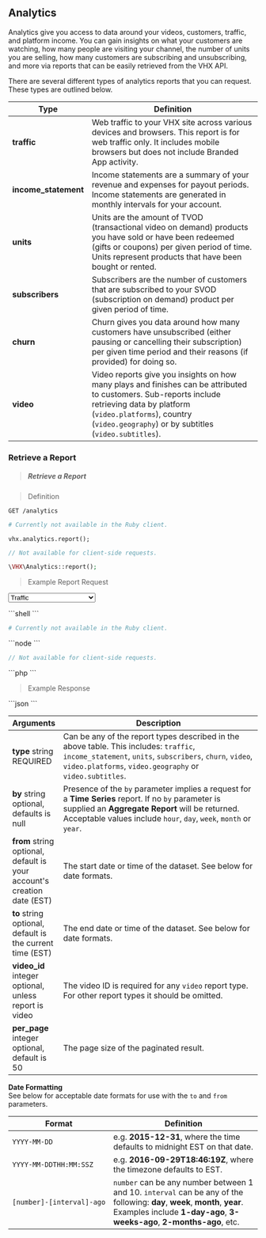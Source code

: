 <!-- ___ANALYTICS____________________________ -->
<h2 class="head-3 margin-top-xlarge padding-top-xlarge border-top margin-bottom-medium" id="analytics">Analytics</h2>

<section class="text-2 contain">
  <p>Analytics give you access to data around your videos, customers, traffic, and platform income. You can gain insights on what your customers are watching, how many people are visiting your channel, the number of units you are selling, how many customers are subscribing and unsubscribing, and more via reports that can be easily retrieved from the VHX API.</p>

  <p>There are several different types of analytics reports that you can request. These types are outlined below.</p>
</section>

<table>
  <thead>
    <tr class="text-2">
      <th class="padding-medium">Type</th>
      <th class="padding-medium">Definition</th>
    </tr>
  </thead>

  <tbody>
    <tr class="text-2 border-bottom border--light-gray">
      <td><strong>traffic</strong></td>
      <td>Web traffic to your VHX site across various devices and browsers. This report is for web traffic only. It includes mobile browsers but does not include Branded App activity.</td>
    </tr>
    <tr class="text-2 border-bottom border--light-gray">
      <td><strong>income_statement</strong></td>
      <td>Income statements are a summary of your revenue and expenses for payout periods. Income statements are generated in monthly intervals for your account.</td>
    </tr>
    <tr class="text-2 border-bottom border--light-gray">
      <td><strong>units</strong></td>
      <td>Units are the amount of TVOD (transactional video on demand) products you have sold or have been redeemed (gifts or coupons) per given period of time. Units represent products that have been bought or rented.</td>
    </tr>
    <tr class="text-2 border-bottom border--light-gray">
      <td><strong>subscribers</strong></td>
      <td>Subscribers are the number of customers that are subscribed to your SVOD (subscription on demand) product per given period of time.</td>
    </tr>
    <tr class="text-2 border-bottom border--light-gray">
      <td><strong>churn</strong></td>
      <td>Churn gives you data around how many customers have unsubscribed (either pausing or cancelling their subscription) per given time period and their reasons (if provided) for doing so.</td>
    </tr>
    <tr class="text-2 border-bottom border--light-gray">
      <td><strong>video</strong></td>
      <td>Video reports give you insights on how many plays and finishes can be attributed to customers. Sub-reports include retrieving data by platform (<code>video.platforms</code>), country (<code>video.geography</code>) or by subtitles (<code>video.subtitles</code>).</td>
    </tr>    
  </tbody>
</table>


<!-- ___GENERAL_PLAYBACK_____________________ -->
<h3 class="text-2 text--navy text--bold margin-top-xlarge margin-bottom-medium" id="analytics-by-video">Retrieve a Report</h3>

> <h5 class="head-5 text--white margin-bottom-medium">Retrieve a Report</h5>

> Definition

```shell
GET /analytics
```

```ruby
# Currently not available in the Ruby client.
```

```node
vhx.analytics.report();
```

```javascript
// Not available for client-side requests.
```

```php
\VHX\Analytics::report();
```

> Example Report Request
<p class="response-examples" data-report="analytics">
<select class="btn btn-gray">
  <option value="traffic_aggregate">Traffic</option>
  <option value="income_statement">Income</option>
  <option value="units_aggregate">Units (Aggregate)</option>
  <option value="units_timeSeries">Units (Time Series)</option>
  <option value="subscribers_aggregate">Subscribers (Aggregate)</option>
  <option value="subscribers_timeSeries">Subscribers (Time Series)</option>
  <option value="churn_aggregate">Churn (Aggregate)</option>
  <option value="churn_timeSeries">Churn (Time Series)</option>
  <option value="video_aggregate">Video (Aggregate)</option>
  <option value="video_timeSeries">Video (Time Series)</option>
</select>
</p>

<p id="analytics_curl"></p>
```shell
```

```ruby
# Currently not available in the Ruby client.
```

<p id="analytics_node"></p>
```node
```

```javascript
// Not available for client-side requests.
```

<p id="analytics_php"></p>
```php
```

> Example Response

<p id="analytics_response"></p>
```json
```

<table>
  <thead>
    <tr class="text-2">
      <th class="padding-medium nowrap">Arguments</th>
      <th class="padding-medium" width="100%">Description</th>
    </tr>
  </thead>

  <tbody>
    <tr class="text-2 border-bottom border--light-gray">
      <td class="nowrap">
        <strong class="is-block text--navy">type</strong>
        <span class="is-block text--transparent text-3">string</span>
        <span class="text--yellow text-3">REQUIRED</span>
      </td>
      <td>Can be any of the report types described in the above table. This includes: <code>traffic</code>, <code>income_statement</code>, <code>units</code>, <code>subscribers</code>, <code>churn</code>, <code>video</code>, <code>video.platforms</code>, <code>video.geography</code> or <code>video.subtitles</code>.</td>
    </tr>
    <tr class="text-2 border-bottom border--light-gray">
      <td class="nowrap">
        <strong class="is-block text--navy">by</strong>
        <span class="is-block text--transparent text-3">string</span>
        <span class="text--transparent text-3">optional, defaults is null</span>
      </td>
      <td>Presence of the <code>by</code> parameter implies a request for a <strong>Time Series</strong> report. If no <code>by</code> parameter is supplied an <strong>Aggregate Report</strong> will be returned. Acceptable values include <code>hour</code>, <code>day</code>, <code>week</code>, <code>month</code> or <code>year</code>.</td>
    </tr>
    <tr class="text-2 border-bottom border--light-gray">
      <td class="nowrap">
        <strong class="is-block text--navy">from</strong>
        <span class="is-block text--transparent text-3">string</span>
        <span class="text--transparent text-3">optional, default is your<br>account's creation date (EST)</span>
      </td>
      <td>The start date or time of the dataset. See below for date formats.</td>
    </tr>
    <tr class="text-2 border-bottom border--light-gray">
      <td class="nowrap">
        <strong class="is-block text--navy">to</strong>
        <span class="is-block text--transparent text-3">string</span>
        <span class="text--transparent text-3">optional, default is <br>the current time (EST)</span>
      </td>
      <td>The end date or time of the dataset. See below for date formats.</td>
    </tr>
    <tr class="text-2 border-bottom border--light-gray">
      <td>
        <strong class="is-block text--navy">video_id</strong>
        <span class="is-block text--transparent text-3">integer</span>
        <span class="text--transparent text-3">optional, unless report is video</span>
      </td>
      <td>The video ID is <span class="text--yellow">required</span> for any <code>video</code> report type. For other report types it should be omitted.</td>
    </tr>
    <tr class="text-2 border-bottom border--light-gray">
      <td>
        <strong class="is-block text--navy">per_page</strong>
        <span class="is-block text--transparent text-3">integer</span>
        <span class="text--transparent text-3">optional, default is 50</span>
      </td>
      <td>The page size of the paginated result.</td>
    </tr>
  </tbody>
</table>

<section class="text-2 contain margin-bottom-medium">
<span class="text-2 text--navy margin-top-xlarge margin-bottom-medium" style="display: block; font-weight: bold;">Date Formatting</span>
 See below for acceptable date formats for use with the <code>to</code> and <code>from</code> parameters.
</section>

<table>
  <thead>
    <tr class="text-2">
      <th class="padding-medium">Format</th>
      <th class="padding-medium">Definition</th>
    </tr>
  </thead>

  <tbody>
    <tr class="text-2 border-bottom border--light-gray">
      <td><code style="white-space: nowrap;">YYYY-MM-DD</code></td>
      <td>e.g. <strong>2015-12-31</strong>, where the time defaults to midnight EST on that date.</td>
    </tr>
    <tr class="text-2 border-bottom border--light-gray">
      <td><code style="white-space: nowrap;">YYYY-MM-DDTHH:MM:SSZ</code></td>
      <td>e.g. <strong>2016-09-29T18:46:19Z</strong>, where the timezone defaults to EST.</td>
    </tr>
    <tr class="text-2 border-bottom border--light-gray">
      <td><code style="white-space: nowrap;">[number]-[interval]-ago</code></td>
      <td><code>number</code> can be any number between 1 and 10. <code>interval</code> can be any of the following: <strong>day</strong>, <strong>week</strong>, <strong>month</strong>, <strong>year</strong>. Examples include <strong>1-day-ago</strong>, <strong>3-weeks-ago</strong>, <strong>2-months-ago</strong>, etc.</td>
    </tr>
  </tbody>
</table>    
